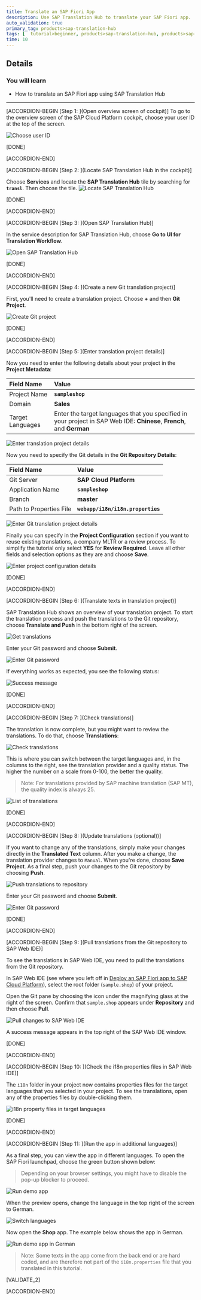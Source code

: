 ```yaml
---
title: Translate an SAP Fiori App
description: Use SAP Translation Hub to translate your SAP Fiori app.
auto_validation: true
primary_tag: products>sap-translation-hub
tags: [  tutorial>beginner, products>sap-translation-hub, products>sap-cloud-platform, topic>sapui5, tutorial>license ]
time: 10
---
```


## Details
### You will learn  
  - How to translate an SAP Fiori app using SAP Translation Hub


---
[ACCORDION-BEGIN [Step 1: ](Open overview screen of cockpit)]
To go to the overview screen of the SAP Cloud Platform cockpit, choose your user ID at the top of the screen.

![Choose user ID](sth-translate-fiori-app-choose-user-ID.png)

[DONE]

[ACCORDION-END]

[ACCORDION-BEGIN [Step 2: ](Locate SAP Translation Hub in the cockpit)]

Choose **Services** and locate the **SAP Translation Hub** tile by searching for **`transl`**. Then choose the tile.
![Locate SAP Translation Hub](sth-prep-locate-STH.png)

[DONE]

[ACCORDION-END]

[ACCORDION-BEGIN [Step 3: ](Open SAP Translation Hub)]

In the service description for SAP Translation Hub, choose **Go to UI for Translation Workflow**.

![Open SAP Translation Hub](sth-translate-fiori-app-go-to-sth.png)

[DONE]

[ACCORDION-END]

[ACCORDION-BEGIN [Step 4: ](Create a new Git translation project)]

First, you'll need to create a translation project. Choose **+** and then **Git Project**.  

![Create Git project](sth-translate-fiori-app-creategitproject.png)

[DONE]

[ACCORDION-END]

[ACCORDION-BEGIN [Step 5: ](Enter translation project details)]

Now you need to enter the following details about your project in the **Project Metadata**:

Field Name | Value
:-------------  | :-------------
Project Name | **`sampleshop`**
Domain | **Sales**
Target Languages   | Enter the target languages that you specified in your project in SAP Web IDE: **Chinese**, **French**, and **German**

![Enter translation project details](sth-translate-fiori-app-project-details.png)

Now you need to specify the Git details in the **Git Repository Details**:

Field Name | Value
:-------------  | :-------------
Git Server | **SAP Cloud Platform**
Application Name | **`sampleshop`**
Branch | **master**
Path to Properties File | **`webapp/i18n/i18n.properties`**

![Enter Git translation project details](sth-translate-fiori-app-git-details.png)

Finally you can specify in the **Project Configuration** section if you want to reuse existing translations, a company MLTR or a review process.
To simplify the tutorial only select **YES** for **Review Required**.
Leave all other fields and selection options as they are and choose **Save**.

![Enter project configuration details](sth-translate-fiori-app-project-configuration-details.png)

[DONE]

[ACCORDION-END]

[ACCORDION-BEGIN [Step 6: ](Translate texts in translation project)]

SAP Translation Hub shows an overview of your translation project. To start the translation process and push the translations to the Git repository, choose **Translate and Push** in the bottom right of the screen.

![Get translations](sth-translate-fiori-app-get-translations.png)

Enter your Git password and choose **Submit**.

![Enter Git password](sth-translate-fiori-app-enter-git-password.png)

If everything works as expected, you see the following status:

![Success message](sth-translate-fiori-app-success-status.png)

[DONE]

[ACCORDION-END]


[ACCORDION-BEGIN [Step 7: ](Check translations)]

The translation is now complete, but you might want to review the translations. To do that, choose **Translations**:

![Check translations](sth-translate-fiori-app-translations.png)

This is where you can switch between the target languages and, in the columns to the right, see the translation provider and a quality status. The higher the number on a scale from 0-100, the better the quality.
> Note: For translations provided by SAP machine translation (SAP MT), the quality index is always 25.

![List of translations](sth-translate-fiori-app-list-of-translations.png)

[DONE]

[ACCORDION-END]

[ACCORDION-BEGIN [Step 8: ](Update translations (optional))]

If you want to change any of the translations, simply make your changes directly in the **Translated Text** column. After you make a change, the translation provider changes to `Manual`.
When you're done, choose **Save Project**.
As a final step, push your changes to the Git repository by choosing **Push**.

![Push translations to repository](sth-translate-fiori-push-changes-repo.png)

Enter your Git password and choose **Submit**.

![Enter Git password](sth-translate-fiori-app-enter-git-password.png)

[DONE]

[ACCORDION-END]

[ACCORDION-BEGIN [Step 9: ](Pull translations from the Git repository to SAP Web IDE)]

To see the translations in SAP Web IDE, you need to pull the translations from the Git repository.

In SAP Web IDE (see where you left off in [Deploy an SAP Fiori app to SAP Cloud Platform](https://developers.sap.com/tutorials/sth-deploy-fiori-app.html)), select the root folder (`sample.shop`) of your project.

Open the Git pane by choosing the icon under the magnifying glass at the right of the screen. Confirm that `sample.shop` appears under **Repository** and then choose **Pull**.

![Pull changes to SAP Web IDE](sth-translate-fiori-app-pull-to-ide.png)

A success message appears in the top right of the SAP Web IDE window.

[DONE]

[ACCORDION-END]

[ACCORDION-BEGIN [Step 10: ](Check the i18n properties files in SAP Web IDE)]

The `i18n` folder in your project now contains properties files for the target languages that you selected in your project. To see the translations, open any of the properties files by double-clicking them.

![i18n property files in target languages](sth-translate-fiori-app-i18n-lang-properties-files.png)

[DONE]

[ACCORDION-END]

[ACCORDION-BEGIN [Step 11: ](Run the app in additional languages)]

As a final step, you can view the app in different languages. To open the SAP Fiori launchpad, choose the green button shown below:
> Depending on your browser settings, you might have to disable the pop-up blocker to proceed.

![Run demo app](sth-translate-fiori-app-run-demo.png)

When the preview opens, change the language in the top right of the screen to German.

![Switch languages](sth-translate-fiori-app-switch-languages.png)

Now open the **Shop** app. The example below shows the app in German.

![Run demo app in German](sth-translate-fiori-app-man-prods.png)

> Note: Some texts in the app come from the back end or are hard coded, and are therefore not part of the `i18n.properties` file that you translated in this tutorial.

[VALIDATE_2]

[ACCORDION-END]

